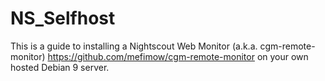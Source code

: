 # NS_Selfhost

This is a guide to installing a Nightscout Web Monitor (a.k.a. cgm-remote-monitor) https://github.com/mefimow/cgm-remote-monitor on your own hosted Debian 9 server.
